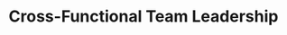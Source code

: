 ---
# src/content/portfolio/cross-functional-team-leadership.md
title: "Cross-Functional Team Leadership"
description: "Building and leading high-performance cross-functional development teams to deliver exceptional results through effective collaboration"
keywords: "Team Leadership, Cross-Functional Teams, Development Management, Talent Development, Agile Leadership, Team Building, Collaboration, Anthony Trivisano"
client: "Redding Designs Inc."
timeline: "2023-Present"
role: "VP of Development"
technologies: ["Leadership", "Team Building", "Agile Methodologies", "Performance Management", "Mentoring", "Strategic Planning"]
category: "Leadership"
summary: "Successfully built and led high-performance cross-functional development teams, fostering a collaborative environment that leveraged individual strengths to consistently deliver exceptional results and drive innovation."
featuredImage: "/images/portfolio/team-leadership.jpg"

# Challenge section
challengeIntroduction: "Redding Designs faced challenges with siloed teams, limited cross-functional collaboration, and inconsistent project delivery that was hampering innovation and affecting client satisfaction."
challenges: [
  "Siloed development teams with minimal cross-functional collaboration",
  "Inconsistent project delivery affecting client satisfaction and team morale",
  "Underutilized individual talents due to rigid role definitions",
  "Limited knowledge sharing creating bottlenecks and dependencies on key team members",
  "Resistance to new methodologies and approaches to development",
  "Difficulty attracting and retaining top talent in a competitive market"
]

# Solution section
solutionIntroduction: "I implemented a comprehensive leadership approach that transformed team structures, fostered collaboration, and created an environment where individual strengths were recognized and harnessed for collective success."
solution: [
  {
    title: "Cross-Functional Team Restructuring",
    description: "Redesigned team structures to create cross-functional units that brought together diverse skill sets and perspectives. This approach broke down traditional silos and enabled more holistic problem-solving and innovation."
  },
  {
    title: "Strengths-Based Development",
    description: "Implemented a strengths-based approach to talent development that identified and leveraged each team member's unique capabilities. Created personalized development plans that aligned individual growth with organizational needs."
  },
  {
    title: "Collaborative Working Environment",
    description: "Fostered a collaborative culture through shared goals, transparent communication, and collaborative tools and processes. Created both structured and informal opportunities for cross-team interaction and knowledge sharing."
  },
  {
    title: "Leadership Development",
    description: "Identified and nurtured emerging leaders within the organization, providing mentoring, growth opportunities, and increasing responsibilities. This created a leadership pipeline and distributed ownership of team success."
  }
]

# Development Process
process: [
  {
    title: "Team Assessment",
    description: "Conducted comprehensive assessments of existing teams, including skills inventories, performance evaluations, and team dynamics analysis. Used these insights to identify strengths, growth areas, and optimal team configurations."
  },
  {
    title: "Vision and Strategy Development",
    description: "Created a compelling team vision that aligned with organizational goals while inspiring individual commitment. Developed a clear strategy for team transformation with specific milestones and success metrics."
  },
  {
    title: "Incremental Implementation",
    description: "Implemented team changes incrementally, starting with pilot projects that demonstrated the benefits of the new approach. Used early successes to build momentum and support for broader organizational changes."
  },
  {
    title: "Culture Building",
    description: "Deliberately shaped team culture through consistent modeling of desired behaviors, recognition of collaborative achievements, and establishing team rituals that reinforced core values and built cohesion."
  },
  {
    title: "Continuous Improvement",
    description: "Established regular retrospectives and feedback mechanisms to identify ongoing improvement opportunities. Created a learning environment where experimentation was encouraged and failures were viewed as growth opportunities."
  }
]

# Results metrics
metrics: [
  {
    value: "85%",
    label: "Improvement in team satisfaction scores"
  },
  {
    value: "40%",
    label: "Increase in cross-functional collaboration"
  },
  {
    value: "25%",
    label: "Reduction in team member turnover"
  }
]

# Technical highlights
technical: [
  {
    title: "Agile Leadership Framework",
    description: "Implemented an agile leadership approach that balanced structured processes with flexibility and adaptation. This framework encouraged innovation while maintaining accountability for results and alignment with strategic objectives."
  },
  {
    title: "360-Degree Feedback System",
    description: "Developed a comprehensive feedback system that provided team members with insights from peers, direct reports, and leadership. This multi-dimensional feedback approach accelerated personal growth and improved team dynamics."
  },
  {
    title: "Knowledge Sharing Infrastructure",
    description: "Created formal and informal knowledge sharing mechanisms including documentation standards, mentoring programs, technical talks, and collaborative problem-solving sessions. These practices reduced knowledge silos and built collective expertise."
  },
  {
    title: "Performance Recognition Framework",
    description: "Designed a multi-faceted recognition system that celebrated both individual achievements and team successes. This framework acknowledged technical excellence, collaborative behaviors, and contributions to organizational goals."
  }
]
---